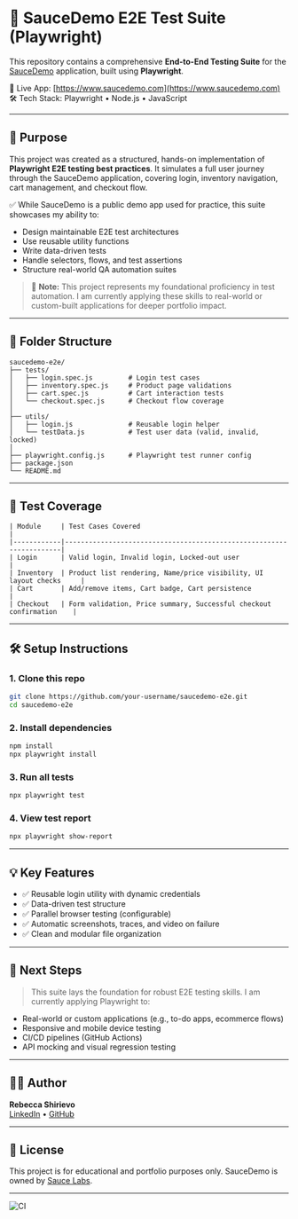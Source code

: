# 🧪 SauceDemo E2E Test Suite (Playwright)

This repository contains a comprehensive **End-to-End Testing Suite** for the [SauceDemo](https://www.saucedemo.com) application, built using **Playwright**.

🔗 Live App: [https://www.saucedemo.com](https://www.saucedemo.com)  
🛠️ Tech Stack: Playwright • Node.js • JavaScript

---

## 🚀 Purpose

This project was created as a structured, hands-on implementation of **Playwright E2E testing best practices**. It simulates a full user journey through the SauceDemo application, covering login, inventory navigation, cart management, and checkout flow.

✅ While SauceDemo is a public demo app used for practice, this suite showcases my ability to:
- Design maintainable E2E test architectures
- Use reusable utility functions
- Write data-driven tests
- Handle selectors, flows, and test assertions
- Structure real-world QA automation suites

> 🧠 **Note:** This project represents my foundational proficiency in test automation. I am currently applying these skills to real-world or custom-built applications for deeper portfolio impact.

---

## 📁 Folder Structure

```text
saucedemo-e2e/
├── tests/
│   ├── login.spec.js         # Login test cases
│   ├── inventory.spec.js     # Product page validations
│   ├── cart.spec.js          # Cart interaction tests
│   └── checkout.spec.js      # Checkout flow coverage
│
├── utils/
│   ├── login.js              # Reusable login helper
│   └── testData.js           # Test user data (valid, invalid, locked)
│
├── playwright.config.js      # Playwright test runner config
├── package.json
└── README.md
```

---

## 🧪 Test Coverage

```text
| Module     | Test Cases Covered                                                  |
|------------|---------------------------------------------------------------------|
| Login      | Valid login, Invalid login, Locked-out user                        |
| Inventory  | Product list rendering, Name/price visibility, UI layout checks     |
| Cart       | Add/remove items, Cart badge, Cart persistence                      |
| Checkout   | Form validation, Price summary, Successful checkout confirmation    |
```

---

## 🛠 Setup Instructions

### 1. Clone this repo
```bash
git clone https://github.com/your-username/saucedemo-e2e.git
cd saucedemo-e2e
```

### 2. Install dependencies
```bash
npm install
npx playwright install
```

### 3. Run all tests
```bash
npx playwright test
```

### 4. View test report
```bash
npx playwright show-report
```

---

## 💡 Key Features

- ✅ Reusable login utility with dynamic credentials  
- ✅ Data-driven test structure  
- ✅ Parallel browser testing (configurable)  
- ✅ Automatic screenshots, traces, and video on failure  
- ✅ Clean and modular file organization  

---

## 📌 Next Steps

> This suite lays the foundation for robust E2E testing skills. I am currently applying Playwright to:
- Real-world or custom applications (e.g., to-do apps, ecommerce flows)
- Responsive and mobile device testing
- CI/CD pipelines (GitHub Actions)
- API mocking and visual regression testing

---

## 🧑‍💻 Author

**Rebecca Shirievo**  
[LinkedIn](https://www.linkedin.com/) • [GitHub](https://github.com/your-username)

---

## 📝 License

This project is for educational and portfolio purposes only. SauceDemo is owned by [Sauce Labs](https://saucelabs.com/).

---
![CI](https://github.com/cyb3rr31a/saucedemo-e2e/workflows/CI%20for%20Next.js%20App/badge.svg)
